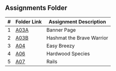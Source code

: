 ##  Assignments Folder

|   #   | Folder Link | Assignment Description |
| :---: | ----------- | ---------------------- |
|   1   |    [A03A](https://github.com/tranvex/4883-PT-Helal/tree/main/Assignments/A03A%20-%20Banner)| Banner Page|
|   2   |    [A03B](https://github.com/tranvex/4883-PT-Helal/tree/main/Assignments/A03B%20-%20Hashmat)| Hashmat the Brave Warrior|
|   3   |    [A04](https://github.com/tranvex/4883-PT-Helal/tree/main/Assignments/A04%20-%20Easy%20Breezy)| Easy Breezy|
|   4   |    [A06](https://github.com/tranvex/4883-PT-Helal/tree/main/Assignments/A06%20-%20Hardwood%20Species)| Hardwood Species|
|   5   |    [A07](https://github.com/tranvex/4883-PT-Helal/tree/main/Assignments/A07%20-%20Rails)| Rails|
